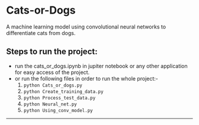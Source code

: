 # Cats-or-Dogs
A machine learning model using convolutional neural networks to differentiate cats from dogs.

## Steps to run the project:
* run the cats_or_dogs.ipynb in jupiter notebook or any other application for easy access of the project.
* or run the following files in order to run the whole project:-
  1. `python Cats_or_dogs.py`
  2. `python Create_training_data.py`
  3. `python Process_test_data.py`
  4. `python Neural_net.py`
  5. `python Using_conv_model.py`
  
---------
 
 
